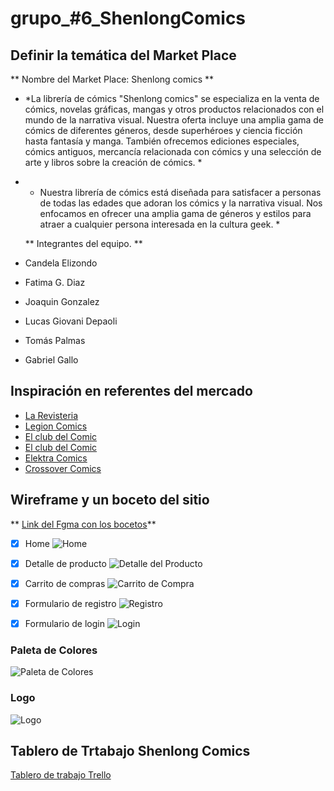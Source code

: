 # grupo_#6_ShenlongComics #

## Definir la temática del Market Place ##

** Nombre del Market Place: Shenlong comics **
* *La librería de cómics "Shenlong comics" se especializa en la venta de cómics, novelas gráficas, mangas y otros productos relacionados con el mundo de la narrativa visual. Nuestra oferta incluye una amplia gama de cómics de diferentes géneros, desde superhéroes y ciencia ficción hasta fantasía y manga. También ofrecemos ediciones especiales, cómics antiguos, mercancía relacionada con cómics y una selección de arte y libros sobre la creación de cómics. *
* * Nuestra librería de cómics está diseñada para satisfacer a personas de todas las edades que adoran los cómics y la narrativa visual. Nos enfocamos en ofrecer una amplia gama de géneros y estilos para atraer a cualquier persona interesada en la cultura geek. *

  ** Integrantes del equipo. **
 * Candela Elizondo
 * Fatima G. Diaz
 * Joaquin Gonzalez
 * Lucas Giovani Depaoli
 * Tomás Palmas
 * Gabriel Gallo

## Inspiración en referentes del mercado ##
*  [La Revisteria](https://www.larevisteriacomics.com/)
*  [Legion Comics](https://legioncomics.com.ar/?gclid=CjwKCAjw7c2pBhAZEiwA88pOF_ujKBgkKBJ7FuWjho0r3lBGy7u1JuYz7VxVvdbwaLAOucKaRy3iihoCbSkQAvD_BwE#!/-inicio-novedades-2/)
*  [El club del Comic](http://www.clubdelcomic.com.ar/)
*  [El club del Comic](http://www.clubdelcomic.com.ar/)
*  [Elektra Comics](https://www.elektracomics.com.ar/)
*  [Crossover Comics](https://www.crossover-comics.com/)
 

## Wireframe y un boceto del sitio ##
** [Link del Fgma con los bocetos](https://www.figma.com/proto/NlyXyLDtrpoGPDma7o6e6w/Proyecto-DH?type=design&node-id=69-2863&t=CvuDnhpG11U7kjSz-1&scaling=scale-down&page-id=0%3A1&mode=design )**

- [x] Home
    ![Home](Public/design/Home.jpg)
- [x] Detalle de producto
    ![Detalle del Producto](<Public/design/Detalle-del-producto.jpg>)
- [x] Carrito de compras
    ![Carrito de Compra](Public/design/Carrito-compras.jpg)
- [x] Formulario de registro
    ![Registro](Public/design/Registro.png)
- [x] Formulario de login
    ![Login](Public/design/Login.png)


### Paleta de Colores ###

![Paleta de Colores](Public/design/Paleta-colores.jpeg)

### Logo ### 
![Logo](Public/img/Logo.png)

## Tablero de Trtabajo Shenlong Comics ##
[Tablero de trabajo Trello](https://trello.com/invite/b/E9x4EefD/ATTIb3569053cbdc9d852885bd63aef34fe0B7355910/tablero-de-trabajo-shenlongcomics)

